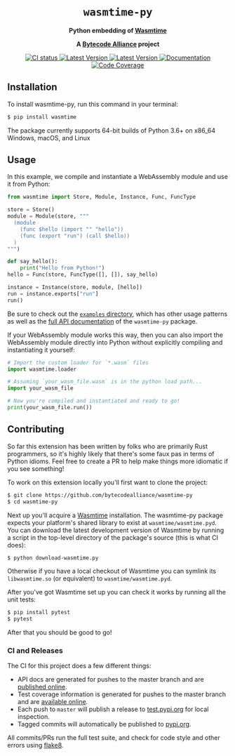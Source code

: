 <div align="center">
  <h1><code>wasmtime-py</code></h1>

  <p>
    <strong>Python embedding of
    <a href="https://github.com/bytecodealliance/wasmtime">Wasmtime</a></strong>
  </p>

  <strong>A <a href="https://bytecodealliance.org/">Bytecode Alliance</a> project</strong>

  <p>
    <a href="https://github.com/bytecodealliance/wasmtime-py/actions?query=workflow%3ACI">
      <img src="https://github.com/bytecodealliance/wasmtime-py/workflows/CI/badge.svg" alt="CI status"/>
    </a>
    <a href="https://pypi.org/project/wasmtime/">
      <img src="https://img.shields.io/pypi/v/wasmtime.svg" alt="Latest Version"/>
    </a>
    <a href="https://pypi.org/project/wasmtime/">
      <img src="https://img.shields.io/pypi/pyversions/wasmtime.svg" alt="Latest Version"/>
    </a>
    <a href="https://bytecodealliance.github.io/wasmtime-py/">
      <img src="https://img.shields.io/badge/docs-master-green" alt="Documentation"/>
    </a>
    <a href="https://bytecodealliance.github.io/wasmtime-py/coverage/">
      <img src="https://img.shields.io/badge/coverage-master-green" alt="Code Coverage"/>
    </a>
  </p>

</div>

## Installation

To install wasmtime-py, run this command in your terminal:

```bash
$ pip install wasmtime
```

The package currently supports 64-bit builds of Python 3.6+ on x86\_64 Windows,
macOS, and Linux

## Usage

In this example, we compile and instantiate a WebAssembly module and use it from Python:

```python
from wasmtime import Store, Module, Instance, Func, FuncType

store = Store()
module = Module(store, """
  (module
    (func $hello (import "" "hello"))
    (func (export "run") (call $hello))
  )
""")

def say_hello():
    print("Hello from Python!")
hello = Func(store, FuncType([], []), say_hello)

instance = Instance(store, module, [hello])
run = instance.exports["run"]
run()
```

Be sure to check out the [`examples` directory], which has other usage patterns
as well as the [full API documentation][apidoc] of the `wasmtime-py` package.

[`examples` directory]: https://github.com/bytecodealliance/wasmtime-py/tree/master/examples
[apidoc]: https://bytecodealliance.github.io/wasmtime-py/

If your WebAssembly module works this way, then you can also import the WebAssembly module
directly into Python without explicitly compiling and instantiating it yourself:

```python
# Import the custom loader for `*.wasm` files
import wasmtime.loader

# Assuming `your_wasm_file.wasm` is in the python load path...
import your_wasm_file

# Now you're compiled and instantiated and ready to go!
print(your_wasm_file.run())
```

## Contributing

So far this extension has been written by folks who are primarily Rust
programmers, so it's highly likely that there's some faux pas in terms of Python
idioms. Feel free to create a PR to help make things more idiomatic
if you see something!

To work on this extension locally you'll first want to clone the project:

```sh
$ git clone https://github.com/bytecodealliance/wasmtime-py
$ cd wasmtime-py
```

Next up you'll acquire a [Wasmtime] installation. The wasmtime-py package expects
your platform's shared library to exist at `wasmtime/wasmtime.pyd`. You can
download the latest development version of Wasmtime by running a script in the
top-level directory of the package's source (this is what CI does):

[wasmtime]: https://wasmtime.dev/

```sh
$ python download-wasmtime.py
```

Otherwise if you have a local checkout of Wasmtime you can symlink
its `libwasmtime.so` (or equivalent) to `wasmtime/wasmtime.pyd`.

After you've got Wasmtime set up you can check it works by running all the
unit tests:

```sh
$ pip install pytest
$ pytest
```

After that you should be good to go!

### CI and Releases

The CI for this project does a few different things:

* API docs are generated for pushes to the master branch and are [published
    online][apidoc].
* Test coverage information is generated for pushes to the master branch and are
  [available online](https://bytecodealliance.github.io/wasmtime-py/coverage/).
* Each push to `master` will publish a release to
  [test.pypi.org](https://test.pypi.org/project/wasmtime/) for local inspection.
* Tagged commits will automatically be published to
  [pypi.org](https://pypi.org/project/wasmtime/).

All commits/PRs run the full test suite, and check for code style
and other errors using [flake8](https://flake8.pycqa.org/).
